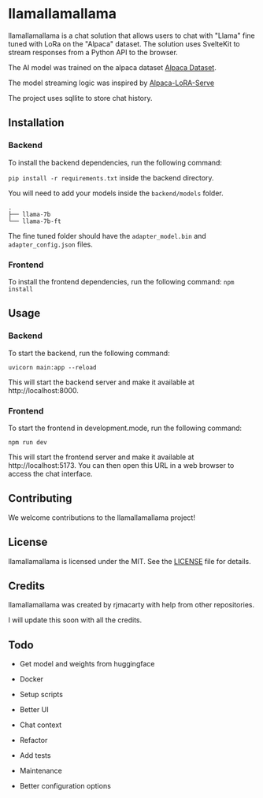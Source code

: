 # llamallamallama

llamallamallama is a chat solution that allows users to chat with "Llama" fine tuned with LoRa on the "Alpaca" dataset. The solution uses SvelteKit to stream responses from a Python API to the browser.

The AI model was trained on the alpaca dataset [Alpaca Dataset](https://github.com/tatsu-lab/stanford_alpaca).

The model streaming logic was inspired by [Alpaca-LoRA-Serve](https://github.com/deep-diver/Alpaca-LoRA-Serve)

The project uses sqllite to store chat history.


## Installation

### Backend

To install the backend dependencies, run the following command:

`pip install -r requirements.txt` inside the backend directory.

You will need to add your models inside the `backend/models` folder.

```
.
├── llama-7b
└── llama-7b-ft
```

The fine tuned folder should have the `adapter_model.bin` and `adapter_config.json` files.

### Frontend

To install the frontend dependencies, run the following command:
`npm install`


## Usage

### Backend

To start the backend, run the following command:

`uvicorn main:app --reload`

This will start the backend server and make it available at http://localhost:8000.

### Frontend

To start the frontend in development.mode, run the following command:

`npm run dev`

This will start the frontend server and make it available at http://localhost:5173. You can then open this URL in a web browser to access the chat interface.

## Contributing

We welcome contributions to the llamallamallama project!

## License

llamallamallama is licensed under the MIT. See the [LICENSE](LICENSE) file for details.

## Credits

llamallamallama was created by rjmacarty with help from other repositories.

I will update this soon with all the credits.


## Todo

- Get model and weights from huggingface
- Docker
- Setup scripts
- Better UI
- Chat context
- Refactor
- Add tests
- Maintenance

- Better configuration options

